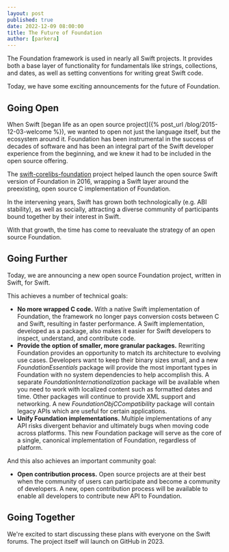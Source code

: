```yaml
---
layout: post
published: true
date: 2022-12-09 08:00:00
title: The Future of Foundation
author: [parkera]
---
```


The Foundation framework is used in nearly all Swift projects. It provides both a base layer of functionality for fundamentals like strings, collections, and dates, as well as setting conventions for writing great Swift code.

Today, we have some exciting announcements for the future of Foundation.

## Going Open
When Swift [began life as an open source project]({% post_url /blog/2015-12-03-welcome %}), we wanted to open not just the language itself, but the ecosystem around it. Foundation has been instrumental in the success of decades of software and has been an integral part of the Swift developer experience from the beginning, and we knew it had to be included in the open source offering.

The [swift-corelibs-foundation](https://github.com/apple/swift-corelibs-foundation) project helped launch the open source Swift version of Foundation in 2016, wrapping a Swift layer around the preexisting, open source C implementation of Foundation.

In the intervening years, Swift has grown both technologically (e.g. ABI stability), as well as socially, attracting a diverse community of participants bound together by their interest in Swift.

With that growth, the time has come to reevaluate the strategy of an open source Foundation.

## Going Further
Today, we are announcing a new open source Foundation project, written in Swift, for Swift.

This achieves a number of technical goals:
* **No more wrapped C code.** With a native Swift implementation of Foundation, the framework no longer pays conversion costs between C and Swift, resulting in faster performance. A Swift implementation, developed as a package, also makes it easier for Swift developers to inspect, understand, and contribute code.
* **Provide the option of smaller, more granular packages.** Rewriting Foundation provides an opportunity to match its architecture to evolving use cases. Developers want to keep their binary sizes small, and a new _FoundationEssentials_ package will provide the most important types in Foundation with no system dependencies to help accomplish this. A separate _FoundationInternationalization_ package will be available when you need to work with localized content such as formatted dates and time. Other packages will continue to provide XML support and networking. A new _FoundationObjCCompatibility_ package will contain legacy APIs which are useful for certain applications.
* **Unify Foundation implementations.** Multiple implementations of any API risks divergent behavior and ultimately bugs when moving code across platforms. This new Foundation package will serve as the core of a single, canonical implementation of Foundation, regardless of platform.

And this also achieves an important community goal:
* **Open contribution process.** Open source projects are at their best when the community of users can participate and become a community of developers. A new, open contribution process will be available to enable all developers to contribute new API to Foundation.

## Going Together
We're excited to start discussing these plans with everyone on the Swift forums. The project itself will launch on GitHub in 2023.
